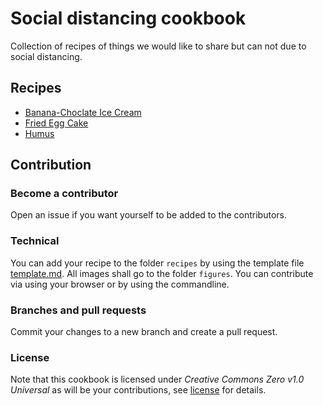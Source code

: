 # Social distancing cookbook

Collection of recipes of things we would like to share but can not due to social distancing.

## Recipes

* [Banana-Choclate Ice Cream](recipes/bananaChocolateIceCream.md)
* [Fried Egg Cake](recipes/friedEggCake.md)
* [Humus](recipes/humus.md)

## Contribution

### Become a contributor

Open an issue if you want yourself to be added to the contributors.

### Technical

You can add your recipe to the folder `recipes` by using the template file [template.md](recipes/template.md). All images shall go to the folder `figures`. You can contribute via using your browser or by using the commandline.

### Branches and pull requests

Commit your changes to a new branch and create a pull request.

### License

Note that this cookbook is licensed under *Creative Commons Zero v1.0 Universal* as will be your contributions, see [license](/LICENSE) for details. 
